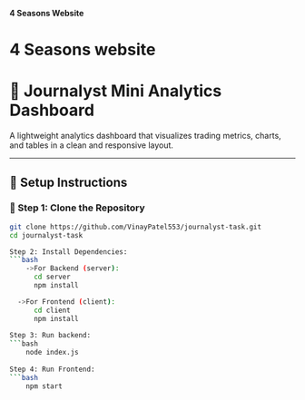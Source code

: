 **4 Seasons Website**
# 4 Seasons website

# 🧭 Journalyst Mini Analytics Dashboard

A lightweight analytics dashboard that visualizes trading metrics, charts, and tables in a clean and responsive layout.

---

## 🚀 Setup Instructions

### 🧩 Step 1: Clone the Repository
```bash
git clone https://github.com/VinayPatel553/journalyst-task.git
cd journalyst-task

Step 2: Install Dependencies:
```bash
	->For Backend (server):
      cd server 
      npm install

  ->For Frontend (client):
      cd client
      npm install 
      
Step 3: Run backend:
```bash
	node index.js
  
Step 4: Run Frontend:
```bash
	npm start 
